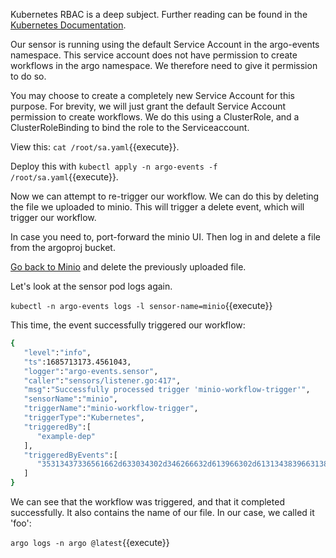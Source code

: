 Kubernetes RBAC is a deep subject. Further reading can be found in the [Kubernetes Documentation](https://kubernetes.io/docs/reference/access-authn-authz/rbac/).

Our sensor is running using the default Service Account in the argo-events namespace. This service account does not have permission to create workflows in the argo namespace. We therefore need to give it permission to do so.

You may choose to create a completely new Service Account for this purpose. For brevity, we will just grant the default Service Account permission to create workflows. We do this using a ClusterRole, and a ClusterRoleBinding to bind the role to the Serviceaccount.

View this: `cat /root/sa.yaml`{{execute}}.

Deploy this with `kubectl apply -n argo-events -f /root/sa.yaml`{{execute}}.


Now we can attempt to re-trigger our workflow. We can do this by deleting the file we uploaded to minio. This will trigger a delete event, which will trigger our workflow.

In case you need to, port-forward the minio UI. Then log in and delete a file from the argoproj bucket.

<!-- markdown-link-check-disable-next-line -->
[Go back to Minio]({{TRAFFIC_HOST1_9001}}) and delete the previously uploaded file.


Let's look at the sensor pod logs again.

`kubectl -n argo-events logs -l sensor-name=minio`{{execute}}

This time, the event successfully triggered our workflow:

```bash
{
   "level":"info",
   "ts":1685713173.4561043,
   "logger":"argo-events.sensor",
   "caller":"sensors/listener.go:417",
   "msg":"Successfully processed trigger 'minio-workflow-trigger'",
   "sensorName":"minio",
   "triggerName":"minio-workflow-trigger",
   "triggerType":"Kubernetes",
   "triggeredBy":[
      "example-dep"
   ],
   "triggeredByEvents":[
      "35313437336561662d633034302d346266632d613966302d613134383966313834383230"
   ]
}
```

We can see that the workflow was triggered, and that it completed successfully. It also contains the name of our file. In our case, we called it 'foo':

`argo logs -n argo @latest`{{execute}}
